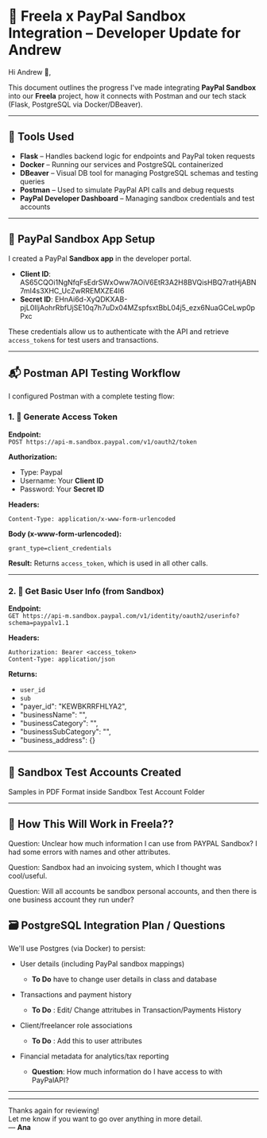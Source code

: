
# 🧾 Freela x PayPal Sandbox Integration – Developer Update for Andrew

Hi Andrew 👋,

This document outlines the progress I've made integrating **PayPal Sandbox** into our **Freela** project, how it connects with Postman and our tech stack (Flask, PostgreSQL via Docker/DBeaver).

---

## 🔧 Tools Used
- **Flask** – Handles backend logic for endpoints and PayPal token requests
- **Docker** – Running our services and PostgreSQL containerized
- **DBeaver** – Visual DB tool for managing PostgreSQL schemas and testing queries
- **Postman** – Used to simulate PayPal API calls and debug requests
- **PayPal Developer Dashboard** – Managing sandbox credentials and test accounts

---

## 🔐 PayPal Sandbox App Setup

I created a PayPal **Sandbox app** in the developer portal.

- **Client ID**: AS65CQOi1NgNfqFsEdrSWxOww7AOiV6EtR3A2H8BVQisHBQ7ratHjABN7mI4s3XHC_UcZwRREMXZE4I6
- **Secret ID**: EHnAi6d-XyQDKXAB-pjL0IljAohrRbfUjSE10q7h7uDx04MZspfsxtBbL04j5_ezx6NuaGCeLwp0pPxc

These credentials allow us to authenticate with the API and retrieve `access_token`s for test users and transactions.

---

## 📬 Postman API Testing Workflow

I configured Postman with a complete testing flow:

### 1. 🌟 Generate Access Token
**Endpoint:**  
`POST https://api-m.sandbox.paypal.com/v1/oauth2/token`

**Authorization:**
- Type: Paypal
- Username: Your **Client ID**
- Password: Your **Secret ID**

**Headers:**
```
Content-Type: application/x-www-form-urlencoded
```

**Body (x-www-form-urlencoded):**
```
grant_type=client_credentials
```

**Result:** Returns `access_token`, which is used in all other calls.

---

### 2. 👤 Get Basic User Info (from Sandbox)
**Endpoint:**  
`GET https://api-m.sandbox.paypal.com/v1/identity/oauth2/userinfo?schema=paypalv1.1`

**Headers:**
```
Authorization: Bearer <access_token>
Content-Type: application/json
```

**Returns:**
- `user_id`
- `sub`
- "payer_id": "KEWBKRRFHLYA2",
- "businessName": "",
- "businessCategory": "",
- "businessSubCategory": "",
- "business_address": {}
---


## 👤 Sandbox Test Accounts Created 
Samples in PDF Format inside Sandbox Test Account Folder 


---

## 🧠 How This Will Work in Freela?? 

Question:  Unclear how much information I can use from PAYPAL Sandbox? I had some errors with names and other attributes. 

Question: Sandbox had an invoicing system, which I thought was cool/useful. 

Question: Will all accounts be sandbox personal accounts, and then there is one business account they run under? 




## 🗃️ PostgreSQL Integration Plan / Questions

We'll use Postgres (via Docker) to persist:

- User details (including PayPal sandbox mappings)
  -  **To Do** have to change user details in class and database

- Transactions and payment history
  -  **To Do** : Edit/ Change attritubes in Transaction/Payments History
  
- Client/freelancer role associations
  -  **To Do** : Add this to user attributes
  
- Financial metadata for analytics/tax reporting
  -  **Question**: How much information do I have access to with PayPalAPI?
  
---

---

Thanks again for reviewing!  
Let me know if you want to go over anything in more detail.  
— **Ana**
